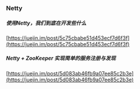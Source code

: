 ###  Netty   


#####  使用Netty，我们到底在开发些什么  
[https://juejin.im/post/5c75cbabe51d453ecf7d6f3f](https://juejin.im/post/5c75cbabe51d453ecf7d6f3f)


#####  Netty + ZooKeeper 实现简单的服务注册与发现  
[https://juejin.im/post/5d083ab46fb9a07ee85c2b3e](https://juejin.im/post/5d083ab46fb9a07ee85c2b3e)  


